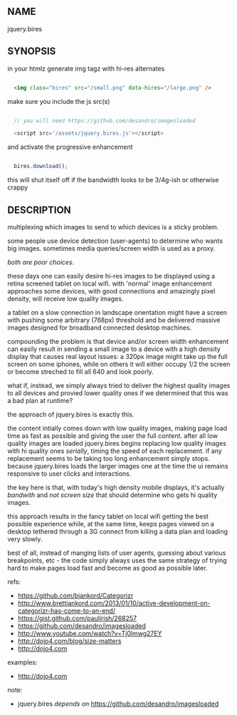 NAME
----

jquery.bires


SYNOPSIS
--------

in your htmlz generate img tagz with hi-res alternates

```html

  <img class="bires" src="/small.png" data-hires="/large.png" />

```


make sure you include the js src(s)

```javascript

  // you will need https://github.com/desandro/imagesloaded

  <script src='/assets/jquery.bires.js'></script>

```

and activate the progressive enhancement

```javascript

  bires.download();


```

this will shut itself off if the bandwidth looks to be 3/4g-ish or otherwise
crappy


DESCRIPTION
-----------

multiplexing which images to send to which devices is a sticky problem.

some people use device detection (user-agents) to determine who wants big
images.  sometimes media queries/screen width is used as a proxy.  

_both are poor choices_.

these days one can easily desire hi-res images to be displayed using a retina
screened tablet on local wifi.  with 'normal' image enhancement approaches
some devices, with good connections and amazingly pixel density, will receive
low quality images.  

a tablet on a slow connection in landscape orientation might have a screen
with pushing some arbitrary (768px) threshold and be delivered massive images
designed for broadband connected desktop machines.

compounding the problem is that device and/or screen width enhancement can
easily result in sending a small image to a device with a high density display
that causes real layout issues: a 320px image might take up the full screen on
some iphones, while on others it will either occupy 1/2 the screen or become
streched to fill all 640 and look poorly.

what if, instead, we simply always tried to deliver the highest quality images
to all devices and provied lower quality ones if we determined that this was a
bad plan at runtime?  

the approach of jquery.bires is exactly this.

the content intially comes down with low quality images, making page load time
as fast as possible and giving the user the full content.  after all low
quality images are loaded jquery.bires begins replacing low quality images
with hi quality ones *serially*, timing the speed of each replacement.  if any
replacement seems to be taking too long enhancement simply stops.  because
jquery.bires loads the larger images one at the time the ui remains
responsive to user clicks and interactions.

the key here is that, with today's high density mobile displays, it's actually
*bandwith* and *not screen size* that should determine who gets hi quality
images.

this approach results in the fancy tablet on local wifi getting the best
possible experience while, at the same time, keeps pages viewed on a desktop
tethered through a 3G connect from killing a data plan and loading very
slowly.

best of all, instead of manging lists of user agents, guessing about various
breakpoints, etc - the code simply always uses the same strategy of trying
hard to make pages load fast and become as good as possible later.


refs:

* https://github.com/bjankord/Categorizr
* http://www.brettjankord.com/2013/01/10/active-development-on-categorizr-has-come-to-an-end/
* https://gist.github.com/paulirish/268257
* https://github.com/desandro/imagesloaded
* http://www.youtube.com/watch?v=Tj0lmwg27EY
* http://dojo4.com/blog/size-matters
* http://dojo4.com

examples:

* http://dojo4.com

note:

* jquery.bires *depends on* https://github.com/desandro/imagesloaded

